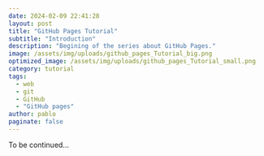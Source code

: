 ```yaml
---
date: 2024-02-09 22:41:28
layout: post
title: "GitHub Pages Tutorial"
subtitle: "Introduction"
description: "Begining of the series about GitHub Pages."
image: /assets/img/uploads/github_pages_Tutorial_big.png
optimized_image: /assets/img/uploads/github_pages_Tutorial_small.png
category: tutorial
tags:
  - web
  - git 
  - GitHub
  - "GitHub pages" 
author: pablo
paginate: false
---
```

To be continued...